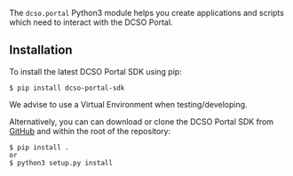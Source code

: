 
The `dcso.portal` Python3 module helps you create applications and scripts
which need to interact with the DCSO Portal.

Installation
------------

To install the latest DCSO Portal SDK using pip:

    $ pip install dcso-portal-sdk

We advise to use a Virtual Environment when testing/developing.

Alternatively, you can can download or clone the DCSO Portal SDK from
[GitHub](https://github.com/dcso/dcso-portal-python-sdk) and within the
root of the repository:

    $ pip install .
    or
    $ python3 setup.py install

